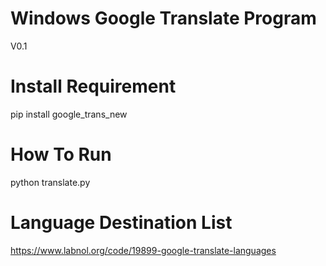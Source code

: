 # Windows Google Translate Program
V0.1

# Install Requirement
pip install google_trans_new

# How To Run
python translate.py

# Language Destination List
https://www.labnol.org/code/19899-google-translate-languages
